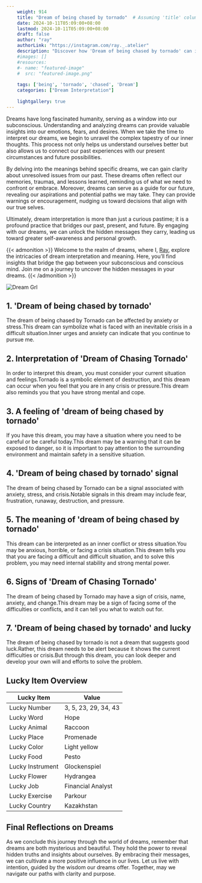 ```yaml
---
    weight: 914
    title: "Dream of being chased by tornado"  # Assuming 'title' column exists
    date: 2024-10-11T05:09:00+08:00
    lastmod: 2024-10-11T05:09:00+08:00
    draft: false
    author: "ray"
    authorLink: "https://instagram.com/ray._.atelier"
    description: "Discover how 'Dream of being chased by tornado' can interpret your future and uncover its significant meanings in your life."
    #images: []
    #resources:
    #- name: "featured-image"
    #  src: "featured-image.png"
    
    tags: ['being', 'tornado', 'chased', 'Dream']
    categories: ["Dream Interpretation"]
    
    lightgallery: true
---
```

    
Dreams have long fascinated humanity, serving as a window into our subconscious. Understanding and analyzing dreams can provide valuable insights into our emotions, fears, and desires. When we take the time to interpret our dreams, we begin to unravel the complex tapestry of our inner thoughts. This process not only helps us understand ourselves better but also allows us to connect our past experiences with our present circumstances and future possibilities.

By delving into the meanings behind specific dreams, we can gain clarity about unresolved issues from our past. These dreams often reflect our memories, traumas, and lessons learned, reminding us of what we need to confront or embrace. Moreover, dreams can serve as a guide for our future, revealing our aspirations and potential paths we may take. They can provide warnings or encouragement, nudging us toward decisions that align with our true selves.

Ultimately, dream interpretation is more than just a curious pastime; it is a profound practice that bridges our past, present, and future. By engaging with our dreams, we can unlock the hidden messages they carry, leading us toward greater self-awareness and personal growth.

{{< admonition >}}
Welcome to the realm of dreams, where I, [Ray](https://instagram.com/ray._.atelier), explore the intricacies of dream interpretation and meaning. Here, you’ll find insights that bridge the gap between your subconscious and conscious mind. Join me on a journey to uncover the hidden messages in your dreams.
{{< /admonition >}}

![Dream Grl](https://cdn.pixabay.com/photo/2017/11/02/03/35/gothic-2910057_1280.jpg "Dream Grl")

## 1. 'Dream of being chased by tornado'
The dream of being chased by Tornado can be affected by anxiety or stress.This dream can symbolize what is faced with an inevitable crisis in a difficult situation.Inner urges and anxiety can indicate that you continue to pursue me.

## 2. Interpretation of 'Dream of Chasing Tornado'
In order to interpret this dream, you must consider your current situation and feelings.Tornado is a symbolic element of destruction, and this dream can occur when you feel that you are in any crisis or pressure.This dream also reminds you that you have strong mental and cope.

## 3. A feeling of 'dream of being chased by tornado'
If you have this dream, you may have a situation where you need to be careful or be careful today.This dream may be a warning that it can be exposed to danger, so it is important to pay attention to the surrounding environment and maintain safety in a sensitive situation.

## 4. 'Dream of being chased by tornado' signal
The dream of being chased by Tornado can be a signal associated with anxiety, stress, and crisis.Notable signals in this dream may include fear, frustration, runaway, destruction, and pressure.

## 5. The meaning of 'dream of being chased by tornado'
This dream can be interpreted as an inner conflict or stress situation.You may be anxious, horrible, or facing a crisis situation.This dream tells you that you are facing a difficult and difficult situation, and to solve this problem, you may need internal stability and strong mental power.

## 6. Signs of 'Dream of Chasing Tornado'
The dream of being chased by Tornado may have a sign of crisis, name, anxiety, and change.This dream may be a sign of facing some of the difficulties or conflicts, and it can tell you what to watch out for.

## 7. 'Dream of being chased by tornado' and lucky
The dream of being chased by tornado is not a dream that suggests good luck.Rather, this dream needs to be alert because it shows the current difficulties or crisis.But through this dream, you can look deeper and develop your own will and efforts to solve the problem.

## Lucky Item Overview
| Lucky Item          | Value              |
|---------------|--------------------|
| Lucky Number        | 3, 5, 23, 29, 34, 43  |
| Lucky Word          | Hope |
| Lucky Animal        | Raccoon |
| Lucky Place         | Promenade     |
| Lucky Color         | Light yellow     |
| Lucky Food          | Pesto      |
| Lucky Instrument    | Glockenspiel |
| Lucky Flower        | Hydrangea    |
| Lucky Job           | Financial Analyst       |
| Lucky Exercise      | Parkour  |
| Lucky Country       | Kazakhstan    |


##  Final Reflections on Dreams

As we conclude this journey through the world of dreams, remember that dreams are both mysterious and beautiful. They hold the power to reveal hidden truths and insights about ourselves. By embracing their messages, we can cultivate a more positive influence in our lives. Let us live with intention, guided by the wisdom our dreams offer. Together, may we navigate our paths with clarity and purpose.
